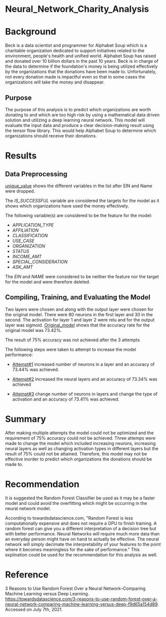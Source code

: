 # Neural_Network_Charity_Analysis

# Background

Beck is a data scientist and programmer for Alphabet Soup which is a charitable organization dedicated to support initiatives related to the environment, people's health and unified world.  Alphabet Soup has raised and donated over 10 billion dollars in the past 10 years.  Beck is in charge of the data to determine if the foundation's money is being utilized effectively by the organizations that the donations have been made to. Unfortunately, not every donation made is impactful even so that in some cases the organizations will take the money and disappear.

## Purpose

The purpose of this analysis is to predict which organizations are worth donating to and which are too high risk by using a mathematical data driven solution and utilizing a deep learning neural network. This model will evaluate the input data and produce a clear decision-making result using the tensor flow library. This would help Alphabet Soup to determine which organizations should receive their donations.

# Results

## Data Preprocessing

[unique_value](https://github.com/Nidaiq/Neural_Network_Charity_Analysis/blob/4a60a5746ce475d630a74148348d6303d2d15816/Resources/unique_value.png) shows the different variables in the list after EIN and Name were dropped.

The *IS_SUCCESSFUL* variable are considered the targets for the model as it shows which organizations have used the money effectively.

The following variable(s) are considered to be the feature for the model:
- *APPLICATION_TYPE*
- *AFFILIATION*
- *CLASSIFICATION*
- *USE_CASE*
- *ORGANIZATION*
- *STATUS*
- *INCOME_AMT*
- *SPECIAL_CONSIDERATION*
- *ASK_AMT*

The *EIN* and *NAME* were considered to be neither the feature nor the target for the model and were therefore deleted.

## Compiling, Training, and Evaluating the Model

Two layers were chosen and along with the output layer were chosen for the original model.  There were 80 neurons in the first layer and 30 in the second.  The activation for layer 1 and layer 2 were relu and for the output layer was sigmoid.  [Original_model](https://github.com/Nidaiq/Neural_Network_Charity_Analysis/blob/c1b5c101c192b0ec253b21c35da0b7359ad32d28/Resources/Original_Model.png) shows that the accuracy rate for the original model was 73.42%.

The result of 75% accuracy was not achieved after the 3 attempts

The following steps were taken to attempt to increase the model performance:

- [Attempt#1](https://github.com/Nidaiq/Neural_Network_Charity_Analysis/blob/c1b5c101c192b0ec253b21c35da0b7359ad32d28/Resources/Attempt%231.png) increased number of neurons in a layer and an accuracy of 73.44% was achieved.

- [Attempt#2](https://github.com/Nidaiq/Neural_Network_Charity_Analysis/blob/c1b5c101c192b0ec253b21c35da0b7359ad32d28/Resources/Attempt%232.png) increased the neural layers and an accuracy of 73.34% was achieved

- [Attempt#3](https://github.com/Nidaiq/Neural_Network_Charity_Analysis/blob/c1b5c101c192b0ec253b21c35da0b7359ad32d28/Resources/Attempt%233.png) change number of neurons in layers and change the type of activation and an accuracy of 73.41% was achieved.

# Summary 

After making multiple attempts the model could not be optimized and the requirement of 75% accuracy could not be achieved.  Three attemps were made to change the model which included increasing neurons, increasing neural layers as well as changing activation types in different layers but the result of 75% could not be attained.  Therefore, this model may not be effective inorder to predict which organizations the donations should be made to.

# Recommendation

It is suggested the Random Forest Classifier be used as it may be a faster model and could avoid the overfitting which might be occurring in the neural network model.

According to towardsdatascience.com, "Random Forest is less computationally expensive and does not require a GPU to finish training. A random forest can give you a different interpretation of a decision tree but with better performance. Neural Networks will require much more data than an everyday person might have on hand to actually be effective. The neural network will simply decimate the interpretability of your features to the point where it becomes meaningless for the sake of performance."  This explination could be used for the recommendation for this analysis as well.

# Reference

3 Reasons to Use Random Forest Over a Neural Network–Comparing Machine Learning versus Deep Learning.  https://towardsdatascience.com/3-reasons-to-use-random-forest-over-a-neural-network-comparing-machine-learning-versus-deep-f9d65a154d89.  Accessed on July 7th, 2021.